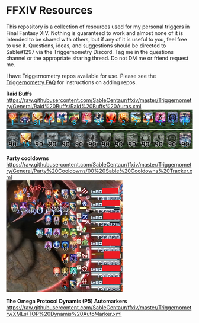 # FFXIV Resources
This repository is a collection of resources used for my personal triggers in Final Fantasy XIV. Nothing is guaranteed to work and almost none of it is intended to be shared with others, but if any of it is useful to you, feel free to use it. 
Questions, ideas, and suggestions should be directed to Sable#1297 via the Triggernometry Discord. Tag me in the questions channel or the appropriate sharing thread. Do not DM me or friend request me.

I have Triggernometry repos available for use. Please see the <a href=https://github.com/paissaheavyindustries/Triggernometry/tree/master/Repositories#how-to-use-repositories>Triggernometry FAQ</a> for instructions on adding repos.


<b>Raid Buffs</b>
<br />https://raw.githubusercontent.com/SableCentaur/ffxiv/master/Triggernometry/General/Raid%20Buffs/Raid%20Buffs%20Auras.xml
<br /><img src=https://github.com/SableCentaur/ffxiv/blob/master/Triggernometry/General/Raid%20Buffs/00%20raidbuffs%20preview%20example.png>
<br /><img src=https://github.com/SableCentaur/ffxiv/blob/master/Triggernometry/General/Raid%20Buffs/00%20raidbuffs%20cd%20preview%20example.png>

<b>Party cooldowns</b>
<br />https://raw.githubusercontent.com/SableCentaur/ffxiv/master/Triggernometry/General/Party%20Cooldowns/00%20Sable%20Cooldowns%20Tracker.xml
<br /><img src=https://raw.githubusercontent.com/SableCentaur/ffxiv/master/Triggernometry/General/Party%20Cooldowns/00%20partycooldowns%20preview%20example.png>

<b>The Omega Protocol Dynamis (P5) Automarkers</b>
<br />https://raw.githubusercontent.com/SableCentaur/ffxiv/master/Triggernometry/XMLs/TOP%20Dynamis%20AutoMarker.xml
